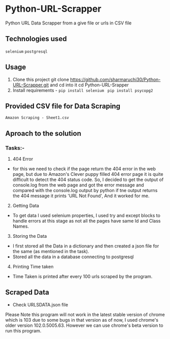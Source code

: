 # Python-URL-Scrapper
Python URL Data  Scrapper from a give file or urls in CSV file

## Technologies used
```selenium```
```postgresql```

## Usage
1. Clone this project git clone https://github.com/sharmaruchi30/Python-URL-Scrapper.git and cd into it cd Python-URL-Srapper
2. Install requirements - 
 ```pip install selenium ```
 ```pip install psycopg2 ```
 
## Provided CSV file for Data Scraping
 ```Amazon Scraping - Sheet1.csv``` 

## Aproach to the solution
### Tasks:-
1. 404 Error
 - for this we need to check if the page return the 404 error in the web page, but due to Amazon's Clever puppy filled 404 error page it is quite difficult to detect the 404 status code. So, I decided to get the output of console.log from the web page and got the error message and compared with the console.log output by python if tne output returns the 404 message it prints 'URL Not Found', And it worked for me.
 
 2. Getting Data
 - To get data I used selenium properties, I used try and except blocks to handle errors at this stage as not all the pages have same Id and Class Names.

3. Storing the Data
 - I first stored all the Data in a dictionary and then created a json file for the same (as mentioned in the task).
 - Stored all the data in a database connecting to postgresql
 
4. Printing Time taken 
- Time Taken is printed after every 100 urls scraped by the program.
## Scraped Data
- Check URLSDATA.json file


Please Note this program will not work in the latest stable version of chrome which is 103 due to some bugs in that version as of now, I used chrome's older version  102.0.5005.63. However we can use chrome's beta version to run this program. 

